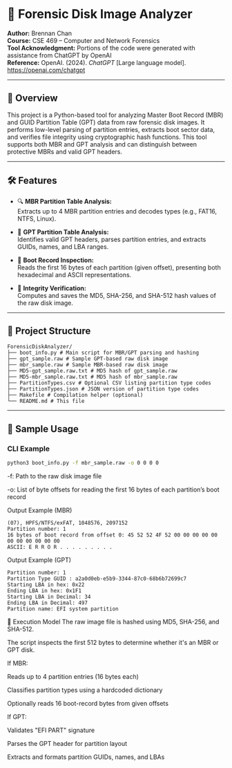 # 🧠 Forensic Disk Image Analyzer

**Author:** Brennan Chan  
**Course:** CSE 469 – Computer and Network Forensics  
**Tool Acknowledgment:** Portions of the code were generated with assistance from ChatGPT by OpenAI  
**Reference:** OpenAI. (2024). *ChatGPT* [Large language model]. https://openai.com/chatgpt

---

## 📘 Overview

This project is a Python-based tool for analyzing Master Boot Record (MBR) and GUID Partition Table (GPT) data from raw forensic disk images. It performs low-level parsing of partition entries, extracts boot sector data, and verifies file integrity using cryptographic hash functions. This tool supports both MBR and GPT analysis and can distinguish between protective MBRs and valid GPT headers.

---

## 🛠 Features

- 🔍 **MBR Partition Table Analysis:**  
  Extracts up to 4 MBR partition entries and decodes types (e.g., FAT16, NTFS, Linux).
  
- 🧠 **GPT Partition Table Analysis:**  
  Identifies valid GPT headers, parses partition entries, and extracts GUIDs, names, and LBA ranges.

- 🧪 **Boot Record Inspection:**  
  Reads the first 16 bytes of each partition (given offset), presenting both hexadecimal and ASCII representations.

- 🔐 **Integrity Verification:**  
  Computes and saves the MD5, SHA-256, and SHA-512 hash values of the raw disk image.

---

## 📂 Project Structure
```
ForensicDiskAnalyzer/
├── boot_info.py # Main script for MBR/GPT parsing and hashing
├── gpt_sample.raw # Sample GPT-based raw disk image
├── mbr_sample.raw # Sample MBR-based raw disk image
├── MD5-gpt_sample.raw.txt # MD5 hash of gpt_sample.raw
├── MD5-mbr_sample.raw.txt # MD5 hash of mbr_sample.raw
├── PartitionTypes.csv # Optional CSV listing partition type codes
├── PartitionTypes.json # JSON version of partition type codes
├── Makefile # Compilation helper (optional)
└── README.md # This file
```
---

## 🧪 Sample Usage

### CLI Example

```bash
python3 boot_info.py -f mbr_sample.raw -o 0 0 0 0
```
-f: Path to the raw disk image file

-o: List of byte offsets for reading the first 16 bytes of each partition’s boot record

Output Example (MBR)
```
(07), HPFS/NTFS/exFAT, 1048576, 2097152
Partition number: 1
16 bytes of boot record from offset 0: 45 52 52 4F 52 00 00 00 00 00 00 00 00 00 00 00
ASCII: E R R O R . . . . . . . . .
```

Output Example (GPT)
```
Partition number: 1
Partition Type GUID : a2a0d0eb-e5b9-3344-87c0-68b6b72699c7
Starting LBA in hex: 0x22
Ending LBA in hex: 0x1F1
Starting LBA in Decimal: 34
Ending LBA in Decimal: 497
Partition name: EFI system partition
```

🔄 Execution Model
The raw image file is hashed using MD5, SHA-256, and SHA-512.

The script inspects the first 512 bytes to determine whether it's an MBR or GPT disk.

If MBR:

Reads up to 4 partition entries (16 bytes each)

Classifies partition types using a hardcoded dictionary

Optionally reads 16 boot-record bytes from given offsets

If GPT:

Validates "EFI PART" signature

Parses the GPT header for partition layout

Extracts and formats partition GUIDs, names, and LBAs
